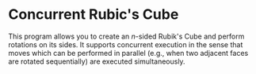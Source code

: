 # Concurrent Rubic's Cube

This program allows you to create an $n$-sided Rubik's Cube and perform rotations on its sides. It supports concurrent execution in the sense that moves which can be performed in parallel (e.g., when two adjacent faces are rotated sequentially) are executed simultaneously.
